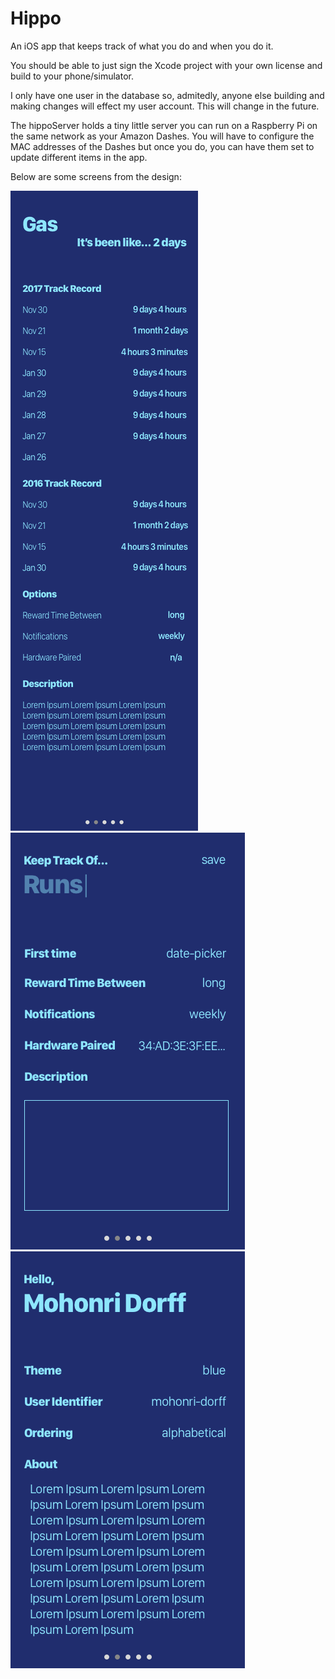# Hippo
An iOS app that keeps track of what you do and when you do it.

You should be able to just sign the Xcode project with your own license and build to your phone/simulator.

I only have one user in the database so, admitedly, anyone else building and making changes will effect my user account. This will change in the future. 

The hippoServer holds a tiny little server you can run on a Raspberry Pi on the same network as your Amazon Dashes. You will have to configure the MAC addresses of the Dashes but once you do, you can have them set to update different items in the app. 

Below are some screens from the design:

![Item screen](https://raw.githubusercontent.com/mkdorff/Hippo/master/Design/Screens/Event%20Page.png)
![New Item screen](https://raw.githubusercontent.com/mkdorff/Hippo/master/Design/Screens/Create%20New%20page.png)
![Settings screen](https://github.com/mkdorff/Hippo/blob/master/Design/Screens/Settings%20Page.png?raw=true)
